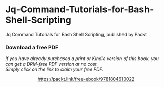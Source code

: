 # Jq-Command-Tutorials-for-Bash-Shell-Scripting
Jq Command Tutorials for Bash Shell Scripting, published by Packt

### Download a free PDF

 <i>If you have already purchased a print or Kindle version of this book, you can get a DRM-free PDF version at no cost.<br>Simply click on the link to claim your free PDF.</i>
<p align="center"> <a href="https://packt.link/free-ebook/9781804610022">https://packt.link/free-ebook/9781804610022 </a> </p>